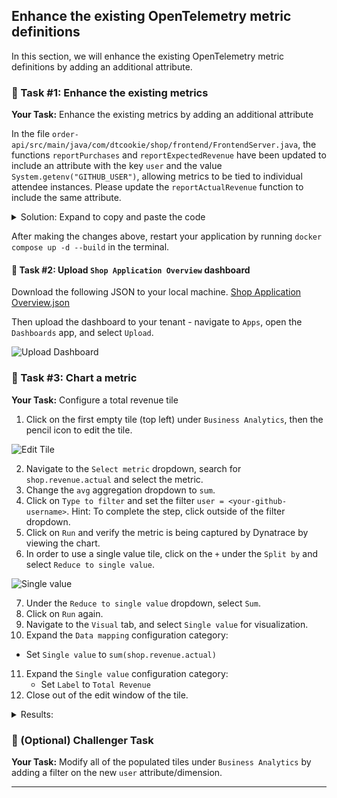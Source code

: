 ## Enhance the existing OpenTelemetry metric definitions

In this section, we will enhance the existing OpenTelemetry metric definitions by adding an additional attribute.


### 📌 Task #1: Enhance the existing metrics

**Your Task:** Enhance the existing metrics by adding an additional attribute

In the file `order-api/src/main/java/com/dtcookie/shop/frontend/FrontendServer.java`, the functions `reportPurchases` and `reportExpectedRevenue` have been updated to include an attribute with the key `user` and the value `System.getenv("GITHUB_USER")`, allowing metrics to be tied to individual attendee instances. Please update the `reportActualRevenue` function to include the same attribute.

<details>
  <summary>Solution: Expand to copy and paste the code</summary>

  ```java
private static void reportActualRevenue(Product product) {
	Attributes attributes = Attributes.builder()
    .put(AttributeKey.stringKey("product"), product.getName())
    .put(AttributeKey.stringKey("user"), System.getenv("GITHUB_USER"))
    .build();
		
	actualRevenueCounter.add(product.getPrice(), attributes);		
}
  ```
</details>

After making the changes above, restart your application by running `docker compose up -d --build` in the terminal.


#### 📌 Task #2: Upload `Shop Application Overview` dashboard

Download the following JSON to your local machine.
[Shop Application Overview.json](https://dt-url.net/nb2y0zo2)

Then upload the dashboard to your tenant - navigate to `Apps`, open the `Dashboards` app, and select `Upload`.

![Upload Dashboard](../../../assets/images/03-01-02-upload.png)


### 📌 Task #3: Chart a metric

**Your Task:** Configure a total revenue tile

1. Click on the first empty tile (top left) under `Business Analytics`, then the pencil icon to edit the tile.

![Edit Tile](../../../assets/images/03-01-03-pencil.png)

2. Navigate to the `Select metric` dropdown, search for `shop.revenue.actual` and select the metric.
3. Change the `avg` aggregation dropdown to `sum`.
4. Click on `Type to filter` and set the filter `user = <your-github-username>`.
    Hint: To complete the step, click outside of the filter dropdown.
5. Click on `Run` and verify the metric is being captured by Dynatrace by viewing the chart.
6. In order to use a single value tile, click on the `+` under the `Split by` and select `Reduce to single value`.

![Single value](../../../assets/images/03-01-03-single_value.png)

7. Under the `Reduce to single value` dropdown, select `Sum`. 
8. Click on `Run` again.
9. Navigate to the `Visual` tab, and select `Single value` for visualization.
10. Expand the `Data mapping` configuration category:
  * Set `Single value` to `sum(shop.revenue.actual)`
11. Expand the `Single value` configuration category:
	* Set `Label` to `Total Revenue`
12. Close out of the edit window of the tile.

<details>
  <summary>Results:</summary>
  ![Tile 1](../../../assets/images/03-01-03-complete.png)
</details>


### 📌 (Optional) Challenger Task

**Your Task:** Modify all of the populated tiles under `Business Analytics` by adding a filter on the new `user` attribute/dimension.

---
